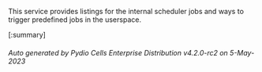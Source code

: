 






This service provides listings for the internal scheduler jobs and ways to trigger predefined jobs in the userspace.

[:summary]

###### Auto generated by Pydio Cells Enterprise Distribution v4.2.0-rc2 on 5-May-2023
